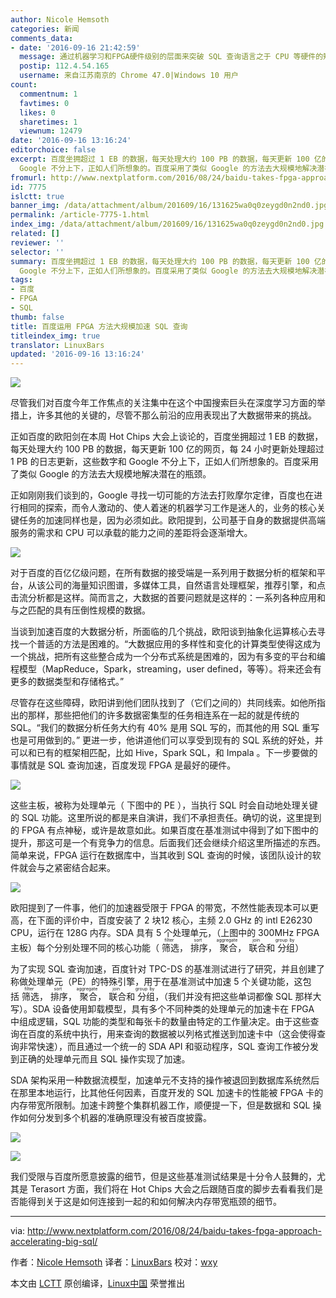 ```yaml
---
author: Nicole Hemsoth
categories: 新闻
comments_data:
- date: '2016-09-16 21:42:59'
  message: 通过机器学习和FPGA硬件级别的层面来突破 SQL 查询语言之于 CPU 等硬件的短板，这是老菜棒子久而久之要做的事情。大型公司就这德行，细节不披露，搞得神神叨叨的。实际上可能才起步，自己也没有多少干货。
  postip: 112.4.54.165
  username: 来自江苏南京的 Chrome 47.0|Windows 10 用户
count:
  commentnum: 1
  favtimes: 0
  likes: 0
  sharetimes: 1
  viewnum: 12479
date: '2016-09-16 13:16:24'
editorchoice: false
excerpt: 百度坐拥超过 1 EB 的数据，每天处理大约 100 PB 的数据，每天更新 100 亿的网页，每 24 小时更新处理超过 1 PB 的日志更新，这些数字和
  Google 不分上下，正如人们所想象的。百度采用了类似 Google 的方法去大规模地解决潜在的瓶颈。
fromurl: http://www.nextplatform.com/2016/08/24/baidu-takes-fpga-approach-accelerating-big-sql/
id: 7775
islctt: true
banner_img: /data/attachment/album/201609/16/131625wa0q0zeygd0n2nd0.jpg
permalink: /article-7775-1.html
index_img: /data/attachment/album/201609/16/131625wa0q0zeygd0n2nd0.jpg.thumb.jpg
related: []
reviewer: ''
selector: ''
summary: 百度坐拥超过 1 EB 的数据，每天处理大约 100 PB 的数据，每天更新 100 亿的网页，每 24 小时更新处理超过 1 PB 的日志更新，这些数字和
  Google 不分上下，正如人们所想象的。百度采用了类似 Google 的方法去大规模地解决潜在的瓶颈。
tags:
- 百度
- FPGA
- SQL
thumb: false
title: 百度运用 FPGA 方法大规模加速 SQL 查询
titleindex_img: true
translator: LinuxBars
updated: '2016-09-16 13:16:24'
---
```


![](/data/attachment/album/201609/16/131625wa0q0zeygd0n2nd0.jpg)


尽管我们对百度今年工作焦点的关注集中在这个中国搜索巨头在深度学习方面的举措上，许多其他的关键的，尽管不那么前沿的应用表现出了大数据带来的挑战。


正如百度的欧阳剑在本周 Hot Chips 大会上谈论的，百度坐拥超过 1 EB 的数据，每天处理大约 100 PB 的数据，每天更新 100 亿的网页，每 24 小时更新处理超过 1 PB 的日志更新，这些数字和 Google 不分上下，正如人们所想象的。百度采用了类似 Google 的方法去大规模地解决潜在的瓶颈。


正如刚刚我们谈到的，Google 寻找一切可能的方法去打败摩尔定律，百度也在进行相同的探索，而令人激动的、使人着迷的机器学习工作是迷人的，业务的核心关键任务的加速同样也是，因为必须如此。欧阳提到，公司基于自身的数据提供高端服务的需求和 CPU 可以承载的能力之间的差距将会逐渐增大。


![](/data/attachment/album/201609/16/131626tang0wqi5ad7sq5a.png)


对于百度的百亿亿级问题，在所有数据的接受端是一系列用于数据分析的框架和平台，从该公司的海量知识图谱，多媒体工具，自然语言处理框架，推荐引擎，和点击流分析都是这样。简而言之，大数据的首要问题就是这样的：一系列各种应用和与之匹配的具有压倒性规模的数据。


当谈到加速百度的大数据分析，所面临的几个挑战，欧阳谈到抽象化运算核心去寻找一个普适的方法是困难的。“大数据应用的多样性和变化的计算类型使得这成为一个挑战，把所有这些整合成为一个分布式系统是困难的，因为有多变的平台和编程模型（MapReduce，Spark，streaming，user defined，等等）。将来还会有更多的数据类型和存储格式。”


尽管存在这些障碍，欧阳讲到他们团队找到了（它们之间的）共同线索。如他所指出的那样，那些把他们的许多数据密集型的任务相连系在一起的就是传统的 SQL。“我们的数据分析任务大约有 40% 是用 SQL 写的，而其他的用 SQL 重写也是可用做到的。” 更进一步，他讲道他们可以享受到现有的 SQL 系统的好处，并可以和已有的框架相匹配，比如 Hive，Spark SQL，和 Impala 。下一步要做的事情就是 SQL 查询加速，百度发现 FPGA 是最好的硬件。


![](/data/attachment/album/201609/16/131627tav5qmwdfbqwwdvq.png)


这些主板，被称为处理单元（ 下图中的 PE ），当执行 SQL 时会自动地处理关键的 SQL 功能。这里所说的都是来自演讲，我们不承担责任。确切的说，这里提到的 FPGA 有点神秘，或许是故意如此。如果百度在基准测试中得到了如下图中的提升，那这可是一个有竞争力的信息。后面我们还会继续介绍这里所描述的东西。简单来说，FPGA 运行在数据库中，当其收到 SQL 查询的时候，该团队设计的软件就会与之紧密结合起来。


![](/data/attachment/album/201609/16/131628p75l737pd5iud355.png)


欧阳提到了一件事，他们的加速器受限于 FPGA 的带宽，不然性能表现本可以更高，在下面的评价中，百度安装了 2 块12 核心，主频 2.0 GHz 的 intl E26230 CPU，运行在 128G 内存。SDA 具有 5 个处理单元，（上图中的 300MHz FPGA 主板）每个分别处理不同的核心功能（<ruby> 筛选 <rp>  （ </rp> <rt>  filter </rt> <rp>  ） </rp></ruby>，<ruby> 排序 <rp>  （ </rp> <rt>  sort </rt> <rp>  ） </rp></ruby>，<ruby> 聚合 <rp>  （ </rp> <rt>  aggregate </rt> <rp>  ） </rp></ruby>，<ruby> 联合 <rp>  （ </rp> <rt>  join </rt> <rp>  ） </rp></ruby>和<ruby> 分组 <rp>  （ </rp> <rt>  group by </rt> <rp>  ） </rp></ruby>）


为了实现 SQL 查询加速，百度针对 TPC-DS 的基准测试进行了研究，并且创建了称做处理单元（PE）的特殊引擎，用于在基准测试中加速 5 个关键功能，这包括<ruby> 筛选 <rp>  （ </rp> <rt>  filter </rt> <rp>  ） </rp></ruby>，<ruby> 排序 <rp>  （ </rp> <rt>  sort </rt> <rp>  ） </rp></ruby>，<ruby> 聚合 <rp>  （ </rp> <rt>  aggregate </rt> <rp>  ） </rp></ruby>，<ruby> 联合 <rp>  （ </rp> <rt>  join </rt> <rp>  ） </rp></ruby>和<ruby> 分组 <rp>  （ </rp> <rt>  group by </rt> <rp>  ） </rp></ruby>，（我们并没有把这些单词都像 SQL 那样大写）。SDA 设备使用卸载模型，具有多个不同种类的处理单元的加速卡在 FPGA 中组成逻辑，SQL 功能的类型和每张卡的数量由特定的工作量决定。由于这些查询在百度的系统中执行，用来查询的数据被以列格式推送到加速卡中（这会使得查询非常快速），而且通过一个统一的 SDA API 和驱动程序，SQL 查询工作被分发到正确的处理单元而且 SQL 操作实现了加速。


SDA 架构采用一种数据流模型，加速单元不支持的操作被退回到数据库系统然后在那里本地运行，比其他任何因素，百度开发的 SQL 加速卡的性能被 FPGA 卡的内存带宽所限制。加速卡跨整个集群机器工作，顺便提一下，但是数据和 SQL 操作如何分发到多个机器的准确原理没有被百度披露。


![](/data/attachment/album/201609/16/131630yw0737s17tmz273c.png)


![](/data/attachment/album/201609/16/131632i0qwwpbvkvrbwty0.png)


我们受限与百度所愿意披露的细节，但是这些基准测试结果是十分令人鼓舞的，尤其是 Terasort 方面，我们将在 Hot Chips 大会之后跟随百度的脚步去看看我们是否能得到关于这是如何连接到一起的和如何解决内存带宽瓶颈的细节。




---


via: <http://www.nextplatform.com/2016/08/24/baidu-takes-fpga-approach-accelerating-big-sql/>


作者：[Nicole Hemsoth](http://www.nextplatform.com/author/nicole/) 译者：[LinuxBars](https://github.com/LinuxBars) 校对：[wxy](https://github.com/wxy)


本文由 [LCTT](https://github.com/LCTT/TranslateProject) 原创编译，[Linux中国](https://linux.cn/) 荣誉推出